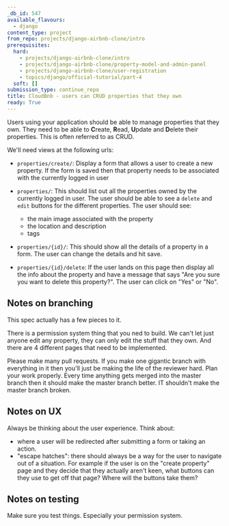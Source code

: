 ```yaml
---
_db_id: 547
available_flavours:
  - django
content_type: project
from_repo: projects/django-airbnb-clone/intro
prerequisites:
  hard:
    - projects/django-airbnb-clone/intro
    - projects/django-airbnb-clone/property-model-and-admin-panel
    - projects/django-airbnb-clone/user-registration
    - topics/django/official-tutorial/part-4
  soft: []
submission_type: continue_repo
title: CloudBnb - users can CRUD properties that they own
ready: True
---
```


Users using your application should be able to manage properties that they own. They need to be able to **C**reate, **R**ead, **U**pdate and **D**elete their properties. This is often referred to as CRUD.

We'll need views at the following urls:

- `properties/create/`: Display a form that allows a user to create a new property. If the form is saved then that property needs to be associated with the currently logged in user

- `properties/`: This should list out all the properties owned by the currently logged in user. The user should be able to see a `delete` and `edit` buttons for the different properties.
  The user should see:

  - the main image associated with the property
  - the location and description
  - tags

- `properties/{id}/`: This should show all the details of a property in a form. The user can change the details and hit save.

- `properties/{id}/delete`: If the user lands on this page then display all the info about the property and have a message that says "Are you sure you want to delete this property?". The user can click on "Yes" or "No".

## Notes on branching

This spec actually has a few pieces to it.

There is a permission system thing that you ned to build. We can't let just anyone edit any property, they can only edit the stuff that they own. And there are 4 different pages that need to be implemented.

Please make many pull requests. If you make one gigantic branch with everything in it then you'll just be making the life of the reviewer hard. Plan your work properly. Every time anything gets merged into the master branch then it should make the master branch better. IT shouldn't make the master branch broken.

## Notes on UX

Always be thinking about the user experience. Think about:

- where a user will be redirected after submitting a form or taking an action.
- "escape hatches": there should always be a way for the user to navigate out of a situation. For example if the user is on the "create property" page and they decide that they actually aren't keen, what buttons can they use to get off that page? Where will the buttons take them?

## Notes on testing

Make sure you test things. Especially your permission system.

